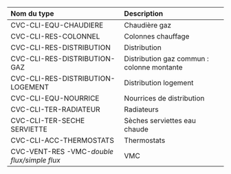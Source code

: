 **Nom du type**|**Description**
:--- | :---
CVC-CLI-EQU-CHAUDIERE|Chaudière gaz
CVC-CLI-RES-COLONNEL|Colonnes chauffage
CVC-CLI-RES-DISTRIBUTION|Distribution
CVC-CLI-RES-DISTRIBUTION-GAZ|Distribution gaz commun : colonne montante
CVC-CLI-RES-DISTRIBUTION-LOGEMENT|Distribution logement
CVC-CLI-EQU-NOURRICE|Nourrices de distribution
CVC-CLI-TER-RADIATEUR|Radiateurs
CVC-CLI-TER-SECHE SERVIETTE|Sèches serviettes eau chaude
CVC-CLI-ACC-THERMOSTATS|Thermostats
CVC-VENT-RES -VMC-_double flux/simple flux_|VMC
